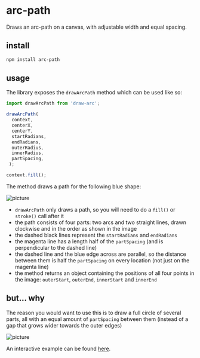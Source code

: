 # arc-path

Draws an arc-path on a canvas, with adjustable width and equal spacing.

## install
```sh
npm install arc-path
```

## usage
The library exposes the `drawArcPath` method which can be used like so:
```javascript
import drawArcPath from 'draw-arc';

drawArcPath(
  context,
  centerX,
  centerY,
  startRadians,
  endRadians,
  outerRadius,
  innerRadius,
  partSpacing,
 );

context.fill();
```


The method draws a path for the following blue shape:

![picture](https://i.imgur.com/E3OzSGc.png)

- `drawArcPath` only draws a path, so you will need to do a `fill()` or `stroke()` call after it
- the path consists of four parts: two arcs and two straight lines, drawn clockwise and in the order as shown in the image
- the dashed black lines represent the `startRadians` and `endRadians`
- the magenta line has a length half of the `partSpacing` (and is perpendicular to the dashed line)
- the dashed line and the blue edge across are parallel, so the distance between them is half the `partSpacing` on every location (not just on the magenta line)
- the method returns an object containing the positions of all four points in the image: `outerStart`, `outerEnd`, `innerStart` and `innerEnd`

## but... why
The reason you would want to use this is to draw a full circle of several parts, all with an equal amount of `partSpacing` between them (instead of a gap that grows wider towards the outer edges)

![picture](https://i.imgur.com/iHqzT5C.png)

An interactive example can be found [here](https://petervdn.github.io/arc-path/example/).



